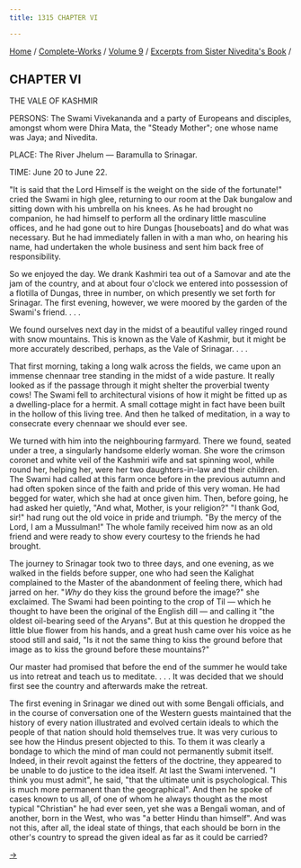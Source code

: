 ```yaml
---
title: 1315 CHAPTER VI

---
```

[Home](../../../index.htm) / [Complete-Works](../../complete_works.htm)
/ [Volume 9](../volume_9_contents.htm) / [Excerpts from Sister
Nivedita's Book](excerpts_from_sister_niveditas_book_contents.htm) /



## CHAPTER VI

THE VALE OF KASHMIR

PERSONS: The Swami Vivekananda and a party of Europeans and disciples,
amongst whom were Dhira Mata, the "Steady Mother"; one whose name was
Jaya; and Nivedita.

PLACE: The River Jhelum — Baramulla to Srinagar.

TIME: June 20 to June 22.

"It is said that the Lord Himself is the weight on the side of the
fortunate!" cried the Swami in high glee, returning to our room at the
Dak bungalow and sitting down with his umbrella on his knees. As he had
brought no companion, he had himself to perform all the ordinary little
masculine offices, and he had gone out to hire Dungas \[houseboats\] and
do what was necessary. But he had immediately fallen in with a man who,
on hearing his name, had undertaken the whole business and sent him back
free of responsibility.

So we enjoyed the day. We drank Kashmiri tea out of a Samovar and ate
the jam of the country, and at about four o'clock we entered into
possession of a flotilla of Dungas, three in number, on which presently
we set forth for Srinagar. The first evening, however, we were moored by
the garden of the Swami's friend. . . .

We found ourselves next day in the midst of a beautiful valley ringed
round with snow mountains. This is known as the Vale of Kashmir, but it
might be more accurately described, perhaps, as the Vale of Srinagar. .
. .

That first morning, taking a long walk across the fields, we came upon
an immense chennaar tree standing in the midst of a wide pasture. It
really looked as if the passage through it might shelter the proverbial
twenty cows! The Swami fell to architectural visions of how it might be
fitted up as a dwelling-place for a hermit. A small cottage might in
fact have been built in the hollow of this living tree. And then he
talked of meditation, in a way to consecrate every chennaar we should
ever see.

We turned with him into the neighbouring farmyard. There we found,
seated under a tree, a singularly handsome elderly woman. She wore the
crimson coronet and white veil of the Kashmiri wife and sat spinning
wool, while round her, helping her, were her two daughters-in-law and
their children. The Swami had called at this farm once before in the
previous autumn and had often spoken since of the faith and pride of
this very woman. He had begged for water, which she had at once given
him. Then, before going, he had asked her quietly, "And what, Mother, is
your religion?" "I thank God, sir!" had rung out the old voice in pride
and triumph. "By the mercy of the Lord, I am a Mussulman!" The whole
family received him now as an old friend and were ready to show every
courtesy to the friends he had brought. 

The journey to Srinagar took two to three days, and one evening, as we
walked in the fields before supper, one who had seen the Kalighat
complained to the Master of the abandonment of feeling there, which had
jarred on her. "*Why* do they kiss the ground before the image?" she
exclaimed. The Swami had been pointing to the crop of Til — which he
thought to have been the original of the English dill — and calling it
"the oldest oil-bearing seed of the Aryans". But at this question he
dropped the little blue flower from his hands, and a great hush came
over his voice as he stood still and said, "Is it not the same thing to
kiss the ground before that image as to kiss the ground before these
mountains?"

Our master had promised that before the end of the summer he would take
us into retreat and teach us to meditate. . . . It was decided that we
should first see the country and afterwards make the retreat.

The first evening in Srinagar we dined out with some Bengali officials,
and in the course of conversation one of the Western guests maintained
that the history of every nation illustrated and evolved certain ideals
to which the people of that nation should hold themselves true. It was
very curious to see how the Hindus present objected to this. To them it
was clearly a bondage to which the mind of man could not permanently
submit itself. Indeed, in their revolt against the fetters of the
doctrine, they appeared to be unable to do justice to the idea itself.
At last the Swami intervened. "I think you must admit", he said, "that
the ultimate unit is psychological. This is much more permanent than the
geographical". And then he spoke of cases known to us all, of one of
whom he always thought as the most typical "Christian" he had ever seen,
yet she was a Bengali woman, and of another, born in the West, who was
"a better Hindu than himself". And was not this, after all, the ideal
state of things, that each should be born in the other's country to
spread the given ideal as far as it could be carried?

[→](chapter_vii.htm)